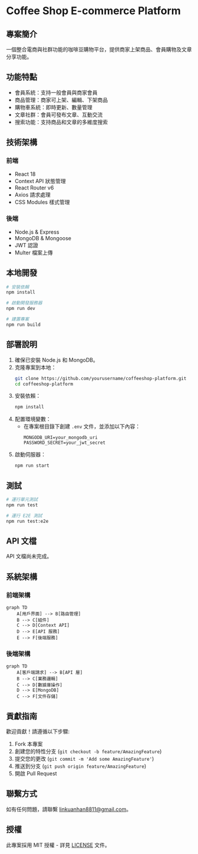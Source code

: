 # Coffee Shop E-commerce Platform

## 專案簡介

一個整合電商與社群功能的咖啡豆購物平台，提供商家上架商品、會員購物及文章分享功能。

## 功能特點

- 會員系統：支持一般會員與商家會員
- 商品管理：商家可上架、編輯、下架商品
- 購物車系統：即時更新、數量管理
- 文章社群：會員可發布文章、互動交流
- 搜索功能：支持商品和文章的多維度搜索

## 技術架構

### 前端

- React 18
- Context API 狀態管理
- React Router v6
- Axios 請求處理
- CSS Modules 樣式管理

### 後端

- Node.js & Express
- MongoDB & Mongoose
- JWT 認證
- Multer 檔案上傳

## 本地開發

```bash
# 安裝依賴
npm install

# 啟動開發服務器
npm run dev

# 建置專案
npm run build
```

## 部署說明

1. 確保已安裝 Node.js 和 MongoDB。
2. 克隆專案到本地：
   ```bash
   git clone https://github.com/yourusername/coffeeshop-platform.git
   cd coffeeshop-platform
   ```
3. 安裝依賴：
   ```bash
   npm install
   ```
4. 配置環境變數：
   - 在專案根目錄下創建 `.env` 文件，並添加以下內容：
     ```
     MONGODB_URI=your_mongodb_uri
     PASSWORD_SECRET=your_jwt_secret
     ```
5. 啟動伺服器：
   ```bash
   npm run start
   ```

## 測試

```bash
# 運行單元測試
npm run test

# 運行 E2E 測試
npm run test:e2e
```

## API 文檔

API 文檔尚未完成。

## 系統架構

### 前端架構

```mermaid
graph TD
    A[用戶界面] --> B[路由管理]
    B --> C[組件]
    C --> D[Context API]
    D --> E[API 服務]
    E --> F[後端服務]
```

### 後端架構

```mermaid
graph TD
    A[客戶端請求] --> B[API 層]
    B --> C[業務邏輯]
    C --> D[數據庫操作]
    D --> E[MongoDB]
    C --> F[文件存儲]
```

## 貢獻指南

歡迎貢獻！請遵循以下步驟:

1. Fork 本專案
2. 創建您的特性分支 (`git checkout -b feature/AmazingFeature`)
3. 提交您的更改 (`git commit -m 'Add some AmazingFeature'`)
4. 推送到分支 (`git push origin feature/AmazingFeature`)
5. 開啟 Pull Request

## 聯繫方式

如有任何問題，請聯繫 [linkuanhan8811@gmail.com](mailto:linkuanhan8811@gmail.com)。

## 授權

此專案採用 MIT 授權 - 詳見 [LICENSE](./LICENSE) 文件。
